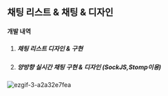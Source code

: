 ## 채팅 리스트 & 채팅 & 디자인

#### 개발 내역

1. ##### 채팅 리스트 디자인 & 구현

2. ##### 양방향 실시간 채팅 구현 & 디자인 (SockJS,Stomp이용)

![ezgif-3-a2a32e7fea](https://user-images.githubusercontent.com/65334980/175962450-258226bd-e969-42ff-a981-ac25b9faa165.gif)
